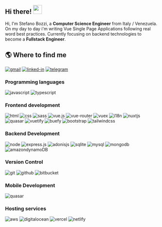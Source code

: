 ## Hi there! <img src="https://media.giphy.com/media/hvRJCLFzcasrR4ia7z/giphy.gif" width="29px">
Hi, I'm Stefano Bozzi, a **Computer Science Engineer** from Italy / Venezuela. On my day to day i'm writing Vue Single Page Applications following real word best practices.
Currently focusing on backend technologies to become a **Fullstack Engineer**.


## 🌎 Where to find me
[![gmail](https://img.shields.io/badge/Gmail-D14836?style=flat&logo=Gmail&logoColor=white)](mailto:bozzistef@gmail.com)
[![linked-in](https://img.shields.io/badge/Linked_In-0077B5?style=flat&logo=LinkedIn&logoColor=white)](www.linkedin.com/in/stefano-bozzi)
[![telegram](https://img.shields.io/badge/Telegram-2CA5E0?logo=telegram&logoColor=white&style=flat)](https://t.me/stefano_bozzi)

### Programming languages
![javascript](https://img.shields.io/badge/JavaScript-323330?style=flat&logo=javascript&logoColor=F7DF1E)
![typescript](https://img.shields.io/badge/typescript-%23007ACC.svg?logo=typescript&logoColor=white&style=flat)

### Frontend development
![html](https://img.shields.io/badge/HTML5-E34F26?style=flat&logo=html5&logoColor=white)
![css](https://img.shields.io/badge/CSS3-1572B6?style=flat&logo=css3&logoColor=white)
![sass](https://img.shields.io/badge/SASS-hotpink.svg?logo=SASS&logoColor=white&style=flat)
![vue.js](https://img.shields.io/badge/Vuejs-%2335495e.svg?style=flat&logo=vuedotjs&logoColor=%234FC08D)
![vue-router](https://img.shields.io/badge/Vue_Router-CA4245g?style=flat&logoColor=%234FC08D)
![vuex](https://img.shields.io/badge/Vuex-CA4245g?style=flat&logoColor=white)
![i18n](https://img.shields.io/badge/i18n-black?logo=nuxt.js&logoColor=white&style=flat)
![nuxtjs](https://img.shields.io/badge/Nuxt-black?logo=nuxt.js&logoColor=white&style=flat)
![quasar](https://img.shields.io/badge/Quasar-16B7FB?stexyle=flat&logo=quasar&logoColor=black)
![vuetify](https://img.shields.io/badge/Vuetify-1867C0?logo=vuetify&logoColor=AEDDFF&style=flat)
![buefy](https://img.shields.io/badge/Buefy-7957D5?logo=buefy&logoColor=48289E&style=flat)
![bootstrap](https://img.shields.io/badge/Bootstrap-%23563D7C.svg?logo=bootstrap&logoColor=white&style=flat)
![tailwindcss](https://img.shields.io/badge/TailwindCSS-%2338B2AC.svg?logo=tailwind-css&logoColor=white)

### Backend Development
![node](https://img.shields.io/badge/Node.js-339933?style=flat&logo=node-dot-js&logoColor=white)
![express.js](https://img.shields.io/badge/Express.js-%23404d59.svg?logo=express&logoColor=%2361DAFB&style=flat)
![adonisjs](https://img.shields.io/badge/Adonisjs-%23220052.svg?logo=adonisjs&logoColor=white&style=flat)
![sqlite](https://img.shields.io/badge/SQLite-07405E?style=flat&logo=sqlite&logoColor=white)
![mysql](https://img.shields.io/badge/MySQL-00000F?style=flat&logo=mysql&logoColor=white)
![mongodb](https://img.shields.io/badge/MongoDB-47A248?style=flat&logo=mongodb&logoColor=white)
![amazondynamoDB](https://img.shields.io/badge/Amazon%20DynamoDB-4053D6?&logo=Amazon%20DynamoDB&logoColor=white)

### Version Control
![git](https://img.shields.io/badge/Git-%23F05033.svg?logo=git&logoColor=white&flat)
![github](https://img.shields.io/badge/Github-%23121011.svg?logo=github&logoColor=white&flat)
![bitbucket](https://img.shields.io/badge/Bitbucket-%230047B3.svg?logo=bitbucket&logoColor=white&flat)

### Mobile Development
![quasar](https://img.shields.io/badge/Quasar-16B7FB?style=flat&logo=quasar&logoColor=black)

### Hosting services
![aws](https://img.shields.io/badge/AWS-%23FF9900.svg?logo=amazon-aws&logoColor=white)
![digitalocean](https://img.shields.io/badge/DigitalOcean-%230167ff.svg?logo=digitalOcean&logoColor=white)
![vercel](https://img.shields.io/badge/vercel-%23000000.svg?logo=vercel&logoColor=white)
![netlify](https://img.shields.io/badge/netlify-%23000000.svg?logo=netlify&logoColor=#00C7B7)

